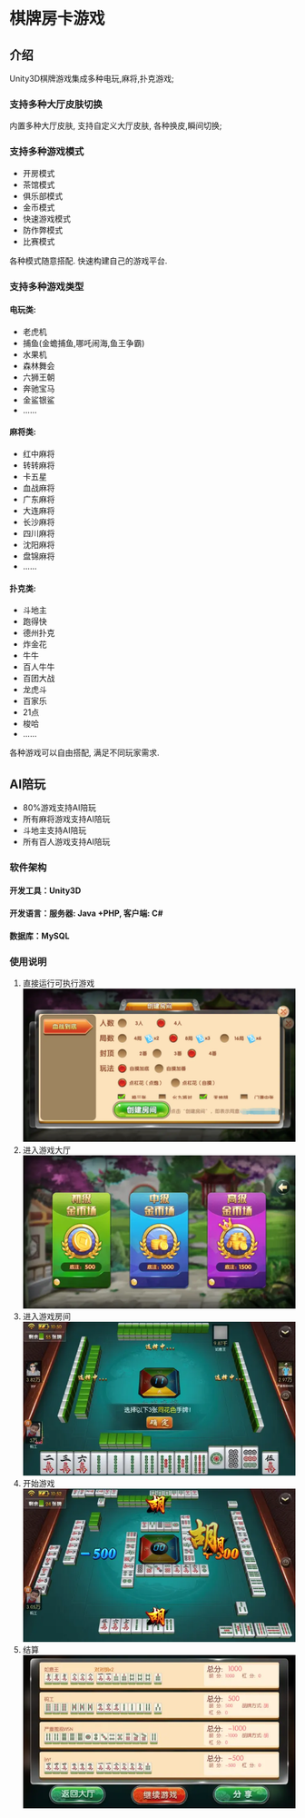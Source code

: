 # 棋牌房卡游戏

## 介绍
Unity3D棋牌游戏集成多种电玩,麻将,扑克游戏;
### 支持多种大厅皮肤切换
内置多种大厅皮肤, 支持自定义大厅皮肤, 各种换皮,瞬间切换;
### 支持多种游戏模式
  - 开房模式
  - 茶馆模式
  - 俱乐部模式
  - 金币模式
  - 快速游戏模式
  - 防作弊模式
  - 比赛模式

各种模式随意搭配. 快速构建自己的游戏平台.
### 支持多种游戏类型
#### 电玩类: 
  - 老虎机
  - 捕鱼(金蟾捕鱼,哪吒闹海,鱼王争霸)
  - 水果机
  - 森林舞会
  - 六狮王朝
  - 奔驰宝马
  - 金鲨银鲨
  - ......
#### 麻将类: 
  - 红中麻将
  - 转转麻将
  - 卡五星
  - 血战麻将
  - 广东麻将
  - 大连麻将
  - 长沙麻将
  - 四川麻将
  - 沈阳麻将
  - 盘锦麻将
  - ......
#### 扑克类: 
  - 斗地主
  - 跑得快
  - 德州扑克
  - 炸金花
  - 牛牛
  - 百人牛牛 
  - 百团大战
  - 龙虎斗
  - 百家乐
  - 21点
  - 梭哈
  - ......

各种游戏可以自由搭配, 满足不同玩家需求.

## AI陪玩
  - 80%游戏支持AI陪玩
  - 所有麻将游戏支持AI陪玩
  - 斗地主支持AI陪玩
  - 所有百人游戏支持AI陪玩

### 软件架构
#### 开发工具：Unity3D
#### 开发语言：服务器: Java +PHP, 客户端: C#
#### 数据库：MySQL
 
### 使用说明
1. 直接运行可执行游戏 
![创建游戏房间](imgs/1.webp "创建游戏房间")
2. 进入游戏大厅
![娱乐场](imgs/2.webp "娱乐场")
3. 进入游戏房间
![定缺中](imgs/3.webp "定缺中")
4. 开始游戏
![胡牌](imgs/4.webp "胡牌")
5. 结算
![结算](imgs/5.webp "结算")
